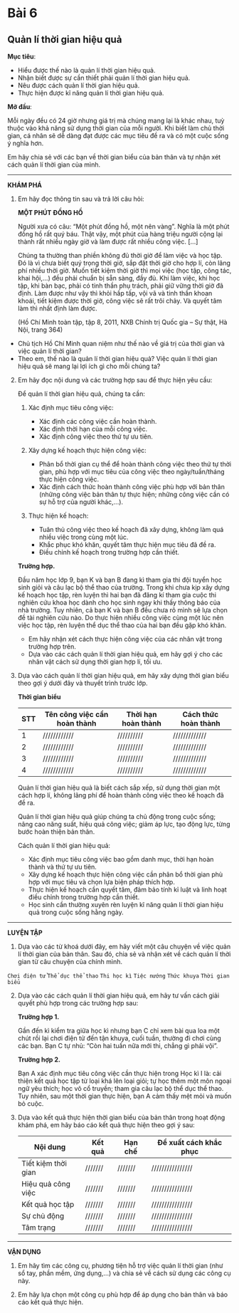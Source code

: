 # Bài 6
## Quản lí thời gian hiệu quả

**Mục tiêu**:

*   Hiểu được thế nào là quản lí thời gian hiệu quả.
*   Nhận biết được sự cần thiết phải quản lí thời gian hiệu quả.
*   Nêu được cách quản lí thời gian hiệu quả.
*   Thực hiện được kĩ năng quản lí thời gian hiệu quả.

**Mở đầu**:

Mỗi ngày đều có 24 giờ nhưng giá trị mà chúng mang lại là khác nhau, tuỳ thuộc vào khả năng sử dụng thời gian của mỗi người. Khi biết làm chủ thời gian, cá nhân sẽ dễ dàng đạt được các mục tiêu đề ra và có một cuộc sống ý nghĩa hơn.

Em hãy chia sẻ với các bạn về thời gian biểu của bản thân và tự nhận xét cách quản lí thời gian của mình.

---

**KHÁM PHÁ**

1. Em hãy đọc thông tin sau và trả lời câu hỏi:

      **MỘT PHÚT ĐỒNG HỒ**

      Người xưa có câu: “Một phút đồng hồ, một nên vàng”. Nghĩa là một phút đồng hồ rất quý báu. Thật vậy, một phút của hàng triệu người cộng lại thành rất nhiều ngày giờ và làm được rất nhiều công việc. [...]

      Chúng ta thường than phiền không đủ thời giờ để làm việc và học tập. Đó là vì chưa biết quý trọng thời giờ, sắp đặt thời giờ cho hợp lí, còn lãng phí nhiều thời giờ. Muốn tiết kiệm thời giờ thì mọi việc (học tập, công tác, khai hội,...) đều phải chuẩn bị sẵn sàng, đầy đủ. Khi làm việc, khi học tập, khi bàn bạc, phải có tinh thần phụ trách, phải giữ vững thời giờ đã định. Làm được như vậy thì khỏi hấp tấp, vội vã và tinh thần khoan khoái, tiết kiệm được thời giờ, công việc sẽ rất trôi chảy. Và quyết tâm làm thì nhất định làm được.

      (Hồ Chí Minh toàn tập, tập 8, 2011, NXB Chính trị Quốc gia – Sự thật, Hà Nội, trang 364)

*   Chủ tịch Hồ Chí Minh quan niệm như thế nào về giá trị của thời gian và việc quản lí thời gian?
*   Theo em, thế nào là quản lí thời gian hiệu quả? Việc quản lí thời gian hiệu quả sẽ mang lại lợi ích gì cho mỗi chúng ta?

2. Em hãy đọc nội dung và các trường hợp sau để thực hiện yêu cầu:

      Để quản lí thời gian hiệu quả, chúng ta cần:

      1.  Xác định mục tiêu công việc:
          *   Xác định các công việc cần hoàn thành.
          *   Xác định thời hạn của mỗi công việc.
          *   Xác định công việc theo thứ tự ưu tiên.
      
      2.  Xây dựng kế hoạch thực hiện công việc:
          *   Phân bổ thời gian cụ thể để hoàn thành công việc theo thứ tự thời gian, phù hợp với mục tiêu của công việc theo ngày/tuần/tháng thực hiện công việc.
          *   Xác định cách thức hoàn thành công việc phù hợp với bản thân (những công việc bản thân tự thực hiện; những công việc cần có sự hỗ trợ của người khác,...).
      
      3.  Thực hiện kế hoạch:
          *   Tuân thủ công việc theo kế hoạch đã xây dựng, không làm quá nhiều việc trong cùng một lúc.
          *   Khắc phục khó khăn, quyết tâm thực hiện mục tiêu đã đề ra.
          *   Điều chỉnh kế hoạch trong trường hợp cần thiết.

      **Trường hợp.**

      Đầu năm học lớp 9, bạn K và bạn B đang kì tham gia thi đội tuyển học sinh giỏi và câu lạc bộ thể thao của trường. Trong khi chưa kịp xây dựng kế hoạch học tập, rèn luyện thì hai bạn đã đăng kí tham gia cuộc thi nghiên cứu khoa học dành cho học sinh ngay khi thấy thông báo của nhà trường. Tuy nhiên, cả bạn K và bạn B đều chưa rõ mình sẽ lựa chọn đề tài nghiên cứu nào. Do thực hiện nhiều công việc cùng một lúc nên việc học tập, rèn luyện thể dục thể thao của hai bạn đều gặp khó khăn.

      *   Em hãy nhận xét cách thực hiện công việc của các nhân vật trong trường hợp trên.
      *   Dựa vào các cách quản lí thời gian hiệu quả, em hãy gợi ý cho các nhân vật cách sử dụng thời gian hợp lí, tối ưu.

3. Dựa vào cách quản lí thời gian hiệu quả, em hãy xây dựng thời gian biểu theo gợi ý dưới đây và thuyết trình trước lớp.

      **Thời gian biểu**

      | STT | Tên công việc cần hoàn thành | Thời hạn hoàn thành | Cách thức hoàn thành |
      | --- | --------------------------- | ------------------- | -------------------- |
      | 1   | ////////////                | //////////          | /////////////        |
      | 2   | ////////////                | //////////          | /////////////        |
      | 3   | ////////////                | //////////          | /////////////        |
      | 4   | ////////////                | //////////          | /////////////        |

      Quản lí thời gian hiệu quả là biết cách sắp xếp, sử dụng thời gian một cách hợp lí, không lãng phí để hoàn thành công việc theo kế hoạch đã đề ra.

      Quản lí thời gian hiệu quả giúp chúng ta chủ động trong cuộc sống; nâng cao năng suất, hiệu quả công việc; giảm áp lực, tạo động lực, từng bước hoàn thiện bản thân.

      Cách quản lí thời gian hiệu quả:
      *   Xác định mục tiêu công việc bao gồm danh mục, thời hạn hoàn thành và thứ tự ưu tiên.
      *   Xây dựng kế hoạch thực hiện công việc cần phân bổ thời gian phù hợp với mục tiêu và chọn lựa biện pháp thích hợp.
      *   Thực hiện kế hoạch cần quyết tâm, đảm bảo tính kỉ luật và linh hoạt điều chỉnh trong trường hợp cần thiết.
      *   Học sinh cần thường xuyên rèn luyện kĩ năng quản lí thời gian hiệu quả trong cuộc sống hằng ngày.

---

**LUYỆN TẬP**

1. Dựa vào các từ khoá dưới đây, em hãy viết một câu chuyện về việc quản lí thời gian của bản thân. Sau đó, chia sẻ và nhận xét về cách quản lí thời gian từ câu chuyện của chính mình.

`Chơi điện tử` `Thể dục thể thao` `Thi học kì` `Tiệc nướng` `Thức khuya` `Thời gian biểu`

2. Dựa vào các cách quản lí thời gian hiệu quả, em hãy tư vấn cách giải quyết phù hợp trong các trường hợp sau:

      **Trường hợp 1.**

      Gần đến kì kiểm tra giữa học kì nhưng bạn C chỉ xem bài qua loa một chút rồi lại chơi điện tử đến tận khuya, cuối tuần, thường đi chơi cùng các bạn. Bạn C tự nhủ: “Còn hai tuần nữa mới thi, chẳng gì phải vội”.

      **Trường hợp 2.**

      Bạn A xác định mục tiêu công việc cần thực hiện trong Học kì I là: cải thiện kết quả học tập từ loại khá lên loại giỏi; tự học thêm một môn ngoại ngữ yêu thích; học võ cổ truyền; tham gia câu lạc bộ thể dục thể thao. Tuy nhiên, sau một thời gian thực hiện, bạn A cảm thấy mệt mỏi và muốn bỏ cuộc.

3. Dựa vào kết quả thực hiện thời gian biểu của bản thân trong hoạt động khám phá, em hãy báo cáo kết quả thực hiện theo gợi ý sau:

      | Nội dung      | Kết quả | Hạn chế | Đề xuất cách khắc phục |
      | ------------- | ------- | ------- | ---------------------- |
      | Tiết kiệm thời gian | /////// | /////// | ////////////////       |
      | Hiệu quả công việc | /////// | /////// | ////////////////       |
      | Kết quả học tập   | /////// | /////// | ////////////////       |
      | Sự chủ động     | /////// | /////// | ////////////////       |
      | Tâm trạng     | /////// | /////// | ////////////////       |

---

**VẬN DỤNG**

1. Em hãy tìm các công cụ, phương tiện hỗ trợ việc quản lí thời gian (như sổ tay, phần mềm, ứng dụng,...) và chia sẻ về cách sử dụng các công cụ này.

2. Em hãy lựa chọn một công cụ phù hợp để áp dụng cho bản thân và báo cáo kết quả thực hiện.
